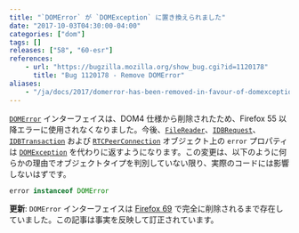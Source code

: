 ```yaml
---
title: "`DOMError` が `DOMException` に置き換えられました"
date: "2017-10-03T04:30:00-04:00"
categories: ["dom"]
tags: []
releases: ["58", "60-esr"]
references:
    - url: "https://bugzilla.mozilla.org/show_bug.cgi?id=1120178"
      title: "Bug 1120178 - Remove DOMError"
aliases:
    - "/ja/docs/2017/domerror-has-been-removed-in-favour-of-domexception/"
---
```

[`DOMError`](https://developer.mozilla.org/docs/Web/API/DOMError) インターフェイスは、DOM4 仕様から削除されたため、Firefox 55 以降エラーに使用されなくなりました。今後、[`FileReader`](https://developer.mozilla.org/docs/Web/API/FileReader)、[`IDBRequest`](https://developer.mozilla.org/docs/Web/API/IDBRequest)、[`IDBTransaction`](https://developer.mozilla.org/docs/Web/API/IDBTransaction) および [`RTCPeerConnection`](https://developer.mozilla.org/docs/Web/API/RTCPeerConnection) オブジェクト上の `error` プロパティは [`DOMException`](https://developer.mozilla.org/docs/Web/API/DOMException) を代わりに返すようになります。この変更は、以下のように何らかの理由でオブジェクトタイプを判別していない限り、実際のコードには影響しないはずです。

```js
error instanceof DOMError
```

**更新**: `DOMError` インターフェイスは [Firefox 69](https://www.fxsitecompat.dev/ja/docs/2019/domerror-has-been-completely-removed/) で完全に削除されるまで存在していました。この記事は事実を反映して訂正されています。

